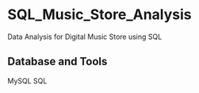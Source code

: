 # SQL_Music_Store_Analysis
Data Analysis for Digital Music Store using SQL

## Database and Tools
MySQL
SQL

